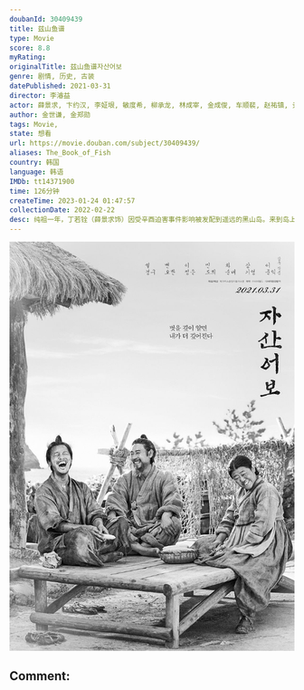 ```yaml
---
doubanId: 30409439
title: 兹山鱼谱
type: Movie
score: 8.8
myRating: 
originalTitle: 兹山鱼谱자산어보
genre: 剧情, 历史, 古装
datePublished: 2021-03-31
director: 李濬益
actor: 薛景求, 卞约汉, 李姃垠, 敏度希, 柳承龙, 林成宰, 金成俊, 车顺裴, 赵祐镇, 尹敬浩, 姜其永, 崔贤珍, 崔元英, 陈在熙
author: 金世谦, 金郑勋
tags: Movie, 
state: 想看
url: https://movie.douban.com/subject/30409439/
aliases: The_Book_of_Fish
country: 韩国
language: 韩语
IMDb: tt14371900
time: 126分钟
createTime: 2023-01-24 01:47:57
collectionDate: 2022-02-22
desc: 纯祖一年，丁若铨（薛景求饰）因受辛酉迫害事件影响被发配到遥远的黑山岛。来到岛上后，丁若铨对这里的海洋生物产生了浓厚的兴趣，并决定写一本关于海洋生物的书籍。他向在这里土生土长、熟识各种海洋生物的青年渔夫...
---
```


![image](assets/p2634952893.jpg)

Comment: 
---

